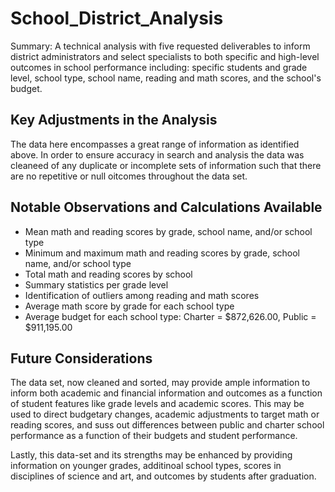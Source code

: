 # School_District_Analysis
Summary: A technical analysis with five requested deliverables to inform district administrators and select specialists to both specific and high-level outcomes in school performance including: specific students and grade level, school type, school name, reading and math scores, and the school's budget.

## Key Adjustments in the Analysis
The data here encompasses a great range of information as identified above.  In order to ensure accuracy in search and analysis the data was cleaneed of any duplicate or incomplete sets of information such that there are no repetitive or null oitcomes throughout the data set.

## Notable Observations and Calculations Available
* Mean math and reading scores by grade, school name, and/or school type
* Minimum and maximum math and reading scores by grade, school name, and/or school type
* Total math and reading scores by school
* Summary statistics per grade level
* Identification of outliers among reading and math scores
* Average math score by grade for each school type
* Average budget for each school type: Charter = $872,626.00, Public = $911,195.00

## Future Considerations
The data set, now cleaned and sorted, may provide ample information to inform both academic and financial information and outcomes as a function of student features like grade levels and academic scores.  This may be used to direct budgetary changes, academic adjustments to target math or reading scores, and suss out differences between public and charter school performance as a function of their budgets and student performance.

Lastly, this data-set and its strengths may be enhanced by providing information on younger grades, additinoal school types, scores in disciplines of science and art, and outcomes by students after graduation.
